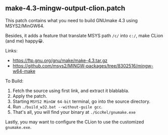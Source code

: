 make-4.3-mingw-output-clion.patch
---------------------------------

This patch contains what you need to build GNUmake 4.3 using MSYS2/MinGW64.

Besides, it adds a feature that translate MSYS path `/c/` into `c:/`, make CLion (and me) happy😀.

Links:
* <https://ftp.gnu.org/gnu/make/make-4.3.tar.gz>
* <https://github.com/msys2/MINGW-packages/tree/8302516/mingw-w64-make>

To Build:
1. Fetch the source using first link, and extract it blablabla.
2. Apply the patch.
3. Starting `MSYS2 MinGW 64-bit` terminal, go into the source directory.
4. Run `./build_w32.bat --without-guile gcc`.
5. That's all, you will find your binary at `./GccRel/gnumake.exe`

Lastly, you may want to configure the CLion to use the customized `gnumake.exe`.
